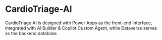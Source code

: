 # CardioTriage-AI
CardioTriage AI is designed with Power Apps as the front-end interface, integrated with AI Builder &amp; Copilot Custom Agent, while Dataverse serves as the backend database
